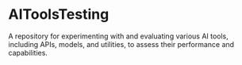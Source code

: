 # AIToolsTesting
A repository for experimenting with and evaluating various AI tools, including APIs, models, and utilities, to assess their performance and capabilities.
<p>
  <a herf="https://github.com/DK-AI05/AIToolsTesting/blob/06d5d6d803ed621d6859077f1b461757e621d27b/Reviews/candy-ai-review-is-it-worth-trying.md>Candy AI Review 2025: Is This AI Companion Worth Your Time? /a>
</p>
